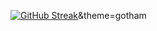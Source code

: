 [![GitHub Streak](https://streak-stats.demolab.com/?user=ajr09182)](https://git.io/streak-stats)&theme=gotham
